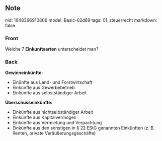 ## Note
nid: 1648366910806
model: Basic-02d89
tags: 01_steuerrecht
markdown: false

### Front
Welche 7 <b>Einkunftsarten</b> unterscheidet man?

### Back
<b>Gewinneinkünfte:</b>
<ul>
  <li>Einünfte aus Land- und Forstwirtschaft
  <li>Einkünfte aus Gewerbebetrieb
  <li>Einkünfte aus selbstständiger Arbeit
</ul><b>Überschusseinkünfte:</b>
<ul>
  <li>Einkünfte aus nichtselbständiger Arbeit
  <li>Einkünfte aus Kapitalvermögen
  <li>Einkünfte aus Vermietung und Verpachtung
  <li>Einkünfte aus den sonstigen in § 22 EStG genannten Einkünften
  (z. B. Renten, private Veräußerungsgeschäfte)
</ul>
